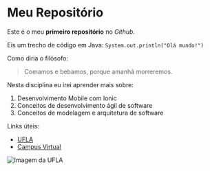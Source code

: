 # Meu Repositório
Este é o meu **primeiro repositório** no *Github*.

Eis um trecho de código em Java:
`System.out.println("Olá mundo!")`

Como diria o filósofo:
> Comamos e bebamos, porque amanhã morreremos.

Nesta disciplina eu irei aprender mais sobre:
1. Desenvolvimento Mobile com Ionic
2. Conceitos de desenvolvimento ágil de software
3. Conceitos de modelagem e arquitetura de software

Links úteis:
* [UFLA](https://www.ufla.br)
* [Campus Virtual](https://campusvirtual.ufla.br)

![Imagem da UFLA](https://ufla.br/images/noticias/2018/08_ago/biblioteca-ufla.jpg)
